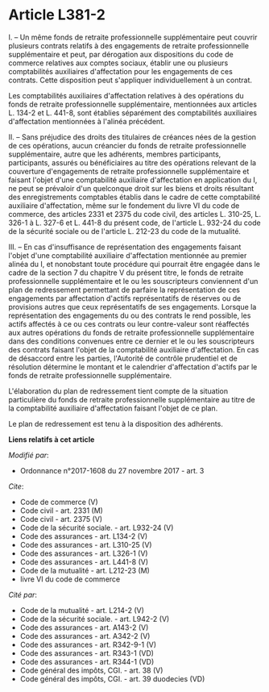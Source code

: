 # Article L381-2

I. – Un même fonds de retraite professionnelle supplémentaire peut couvrir plusieurs contrats relatifs à des engagements de
retraite professionnelle supplémentaire et peut, par dérogation aux dispositions du code de commerce relatives aux comptes
sociaux, établir une ou plusieurs comptabilités auxiliaires d'affectation pour les engagements de ces contrats. Cette
disposition peut s'appliquer individuellement à un contrat. 

Les comptabilités auxiliaires d'affectation relatives à des opérations du fonds de retraite professionnelle supplémentaire,
mentionnées aux articles L. 134-2 et L. 441-8, sont établies séparément des comptabilités auxiliaires d'affectation
mentionnées à l'alinéa précédent. 

II. – Sans préjudice des droits des titulaires de créances nées de la gestion de ces opérations, aucun créancier du fonds de
retraite professionnelle supplémentaire, autre que les adhérents, membres participants, participants, assurés ou
bénéficiaires au titre des opérations relevant de la couverture d'engagements de retraite professionnelle supplémentaire et
faisant l'objet d'une comptabilité auxiliaire d'affectation en application du I, ne peut se prévaloir d'un quelconque droit
sur les biens et droits résultant des enregistrements comptables établis dans le cadre de cette comptabilité auxiliaire
d'affectation, même sur le fondement du livre VI du code de commerce, des articles 2331 et 2375 du code civil, des articles
L. 310-25, L. 326-1 à L. 327-6 et L. 441-8 du présent code, de l'article L. 932-24 du code de la sécurité sociale ou de
l'article L. 212-23 du code de la mutualité. 

III. – En cas d'insuffisance de représentation des engagements faisant l'objet d'une comptabilité auxiliaire d'affectation
mentionnée au premier alinéa du I, et nonobstant toute procédure qui pourrait être engagée dans le cadre de la section 7 du
chapitre V du présent titre, le fonds de retraite professionnelle supplémentaire et le ou les souscripteurs conviennent d'un
plan de redressement permettant de parfaire la représentation de ces engagements par affectation d'actifs représentatifs de
réserves ou de provisions autres que ceux représentatifs de ses engagements. Lorsque la représentation des engagements du ou
des contrats le rend possible, les actifs affectés à ce ou ces contrats ou leur contre-valeur sont réaffectés aux autres
opérations du fonds de retraite professionnelle supplémentaire dans des conditions convenues entre ce dernier et le ou les
souscripteurs des contrats faisant l'objet de la comptabilité auxiliaire d'affectation. En cas de désaccord entre les
parties, l'Autorité de contrôle prudentiel et de résolution détermine le montant et le calendrier d'affectation d'actifs par
le fonds de retraite professionnelle supplémentaire. 

L'élaboration du plan de redressement tient compte de la situation particulière du fonds de retraite professionnelle
supplémentaire au titre de la comptabilité auxiliaire d'affectation faisant l'objet de ce plan. 

Le plan de redressement est tenu à la disposition des adhérents.

**Liens relatifs à cet article**

_Modifié par_:

  - Ordonnance n°2017-1608 du 27 novembre 2017 - art. 3

_Cite_:

  - Code de commerce (V)
  - Code civil - art. 2331 (M)
  - Code civil - art. 2375 (V)
  - Code de la sécurité sociale. - art. L932-24 (V)
  - Code des assurances - art. L134-2 (V)
  - Code des assurances - art. L310-25 (V)
  - Code des assurances - art. L326-1 (V)
  - Code des assurances - art. L441-8 (V)
  - Code de la mutualité - art. L212-23 (M)
  - livre VI du code de commerce

_Cité par_:

  - Code de la mutualité - art. L214-2 (V)
  - Code de la sécurité sociale. - art. L942-2 (V)
  - Code des assurances - art. A143-2 (V)
  - Code des assurances - art. A342-2 (V)
  - Code des assurances - art. R342-9-1 (V)
  - Code des assurances - art. R343-1 (VD)
  - Code des assurances - art. R344-1 (VD)
  - Code général des impôts, CGI. - art. 38 (V)
  - Code général des impôts, CGI. - art. 39 duodecies (VD)
